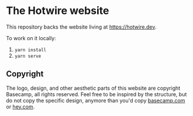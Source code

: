 # The Hotwire website

This repository backs the website living at https://hotwire.dev.

To work on it locally:

1. `yarn install`
1. `yarn serve`

## Copyright

The logo, design, and other aesthetic parts of this website are copyright Basecamp, all rights reserved. Feel free to be inspired by the structure, but do not copy the specific design, anymore than you'd copy [basecamp.com](https://basecamp.com/) or [hey.com](https://hey.com/).
